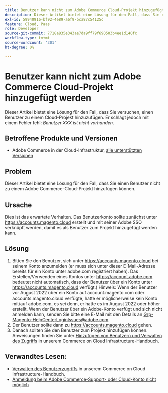 ```yaml
---
title: Benutzer kann nicht zum Adobe Commerce Cloud-Projekt hinzugefügt werden
description: Dieser Artikel bietet eine Lösung für den Fall, dass Sie einen Benutzer nicht zu einem Adobe Commerce-Cloud-Projekt hinzufügen können.
exl-id: 59940916-bf92-4e89-a6f9-bca87c54125c
feature: Cloud, Paas
role: Developer
source-git-commit: 7718a835e343ae7da9ff79f690503b4ee1d140fc
workflow-type: tm+mt
source-wordcount: '301'
ht-degree: 0%

---
```


# Benutzer kann nicht zum Adobe Commerce Cloud-Projekt hinzugefügt werden

Dieser Artikel bietet eine Lösung für den Fall, dass Sie versuchen, einen Benutzer zu einem Cloud-Projekt hinzuzufügen. Er schlägt jedoch mit einem Fehler fehl: *Benutzer XXX ist nicht vorhanden*.

## Betroffene Produkte und Versionen

* Adobe Commerce in der Cloud-Infrastruktur, [alle unterstützten Versionen](https://magento.com/sites/default/files/magento-software-lifecycle-policy.pdf)

## Problem

Dieser Artikel bietet eine Lösung für den Fall, dass Sie einen Benutzer nicht zu einem Adobe Commerce-Cloud-Projekt hinzufügen können.

## Ursache

Dies ist das erwartete Verhalten. Das Benutzerkonto sollte zunächst unter https://accounts.magento.cloud erstellt und mit seiner Adobe SSO verknüpft werden, damit es als Benutzer zum Projekt hinzugefügt werden kann.

## Lösung

1. Bitten Sie den Benutzer, sich unter https://accounts.magento.cloud bei seinem Konto anzumelden (er muss sich unter dieser E-Mail-Adresse bereits für ein Konto unter adobe.com registriert haben). Das Erstellen/Verwenden eines Kontos unter https://account.adobe.com bedeutet nicht automatisch, dass der Benutzer über ein Konto unter https://accounts.magento.cloud verfügt.)
Hinweis: Wenn der Benutzer vor August 2022 über ein Konto auf account.magento.com oder accounts.magento.cloud verfügte, hatte er möglicherweise kein Konto mit/auf adobe.com, es sei denn, er hatte es im August 2022 oder höher erstellt. Wenn der Benutzer über ein Adobe-Konto verfügt und sich nicht anmelden kann, senden Sie bitte eine E-Mail mit den Details an [Grp-Magento-HelpCenterLoginIssues@adobe.com](mailto:Grp-Magento-HelpCenterLoginIssues@adobe.com).
1. Der Benutzer sollte dann zu https://accounts.magento.cloud gehen.
1. Danach sollten Sie den Benutzer zum Projekt hinzufügen können. Anweisungen finden Sie unter [Hinzufügen von Benutzern und Verwalten des Zugriffs](https://experienceleague.adobe.com/docs/commerce-cloud-service/user-guide/project/user-access.html#add-users-and-manage-access) in unserem Commerce on Cloud Infrastructure-Handbuch.

## Verwandtes Lesen:

* [Verwalten des Benutzerzugriffs](https://experienceleague.adobe.com/docs/commerce-cloud-service/user-guide/project/user-access.html) in unserem Commerce on Cloud Infrastructure-Handbuch.
* [Anmeldung beim Adobe Commerce-Support- oder Cloud-Konto nicht möglich](https://experienceleague.adobe.com/docs/commerce-knowledge-base/kb/troubleshooting/miscellaneous/unable-to-log-in-to-support-or-cloud-project.html)
